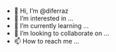 - 👋 Hi, I’m @diferraz
- 👀 I’m interested in ...
- 🌱 I’m currently learning ...
- 💞️ I’m looking to collaborate on ...
- 📫 How to reach me ...

<!---
diferraz/diferraz is a ✨ special ✨ repository because its `README.md` (this file) appears on your GitHub profile.
You can click the Preview link to take a look at your changes.
--->
